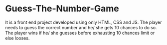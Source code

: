 # Guess-The-Number-Game
It is a front end project developed using only HTML, CSS and JS.
The player needs to guess the correct number and he/ she gets 10 chances to do so.
The player wins if he/ she guesses before exhausting 10 chances limit or else looses.
